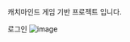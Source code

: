 캐치마인드 게임 기반 프로젝트 입니다.

로그인
![image](https://github.com/gyeongjunGitHub/web-game/assets/147642843/f29384f3-88d4-4218-8d56-96b88f6e430e)
